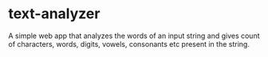 # text-analyzer

A simple web app that analyzes the words of an input string and gives count of characters, words, digits, vowels, consonants etc present in the string.
